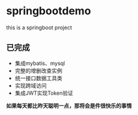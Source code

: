 # springbootdemo
this is a springboot project

## 已完成

* 集成mybatis、mysql
* 完整的增删改查实例
* 统一接口数据工具类
* 实现跨域访问
* 集成JWT实现Token验证

**如果每天都比昨天聪明一点，那将会是件很快乐的事情**
